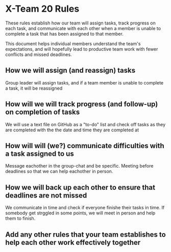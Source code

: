 # X-Team 20 Rules

These rules establish how our team will assign tasks,
track progress on each task, and communicate with each other 
when a member is unable to complete a task that has been assigned to that member.

This document helps individual members understand the team's expectations,
and will hopefully lead to productive team work with fewer conflicts
and missed deadlines.

## How we will assign (and reassign) tasks
Group leader will assign tasks, and if a team member is unable to complete a task, it will be reassigned 


## How will we will track progress (and follow-up) on completion of tasks
We will use a text file on GitHub as a "to-do" list and check off tasks as they are completed with the the date and time they are completed at


## How will will (we?) communicate difficulties with a task assigned to us
Message eachother in the group-chat and be specific. Meeting before deadlines so that we can help eachother in person. 


## How we will back up each other to ensure that deadlines are not missed
We communicate in time and check if everyone finishe their tasks in time. If somebody get strggled in some points, we will meet in person and help them to finish.


## Add any other rules that your team establishes to help each other work effectively together



